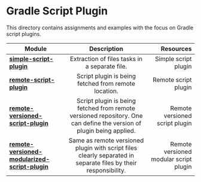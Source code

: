 # Gradle Script Plugin

This directory contains assignments and examples with the focus on Gradle script plugins.

|    Module     |  Description  |  Resources   |
| ------------- |:-------------:|-------------:|
| **[simple-script-plugin](simple-script-plugin)**     | Extraction of files tasks in a separate file. | Simple script plugin  |
| **[remote-script-plugin](remote-script-plugin)** | Script plugin is being fetched from remote location. | Remote script plugin |
| **[remote-versioned-script-plugin](remote-versioned-script-plugin)** | Script plugin is being fetched from remote versioned repository. One can define the version of plugin being applied. | Remote versioned script plugin |
| **[remote-versioned-modularized-script-plugin](remote-versioned-modularized-script-plugin)** | Same as remote versioned plugin with script files clearly separated in separate files by their responsibility. | Remote versioned modular script plugin |

